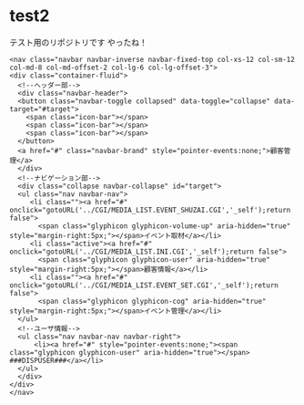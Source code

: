 # test2
テスト用のリポジトリです
やったね！

    <nav class="navbar navbar-inverse navbar-fixed-top col-xs-12 col-sm-12 col-md-8 col-md-offset-2 col-lg-6 col-lg-offset-3">
    <div class="container-fluid">
      <!--ヘッダー部-->
      <div class="navbar-header">
      <button class="navbar-toggle collapsed" data-toggle="collapse" data-target="#target">
        <span class="icon-bar"></span>
        <span class="icon-bar"></span>
        <span class="icon-bar"></span>
      </button>
      <a href="#" class="navbar-brand" style="pointer-events:none;">顧客管理</a>
      </div>
      <!--ナビゲーション部-->
      <div class="collapse navbar-collapse" id="target">
      <ul class="nav navbar-nav">
         <li class=""><a href="#" onclick="gotoURL('../CGI/MEDIA_LIST.EVENT_SHUZAI.CGI','_self');return false">
           <span class="glyphicon glyphicon-volume-up" aria-hidden="true" style="margin-right:5px;"></span>イベント取材</a></li>
         <li class="active"><a href="#" onclick="gotoURL('../CGI/MEDIA_LIST.INI.CGI','_self');return false">
           <span class="glyphicon glyphicon-user" aria-hidden="true" style="margin-right:5px;"></span>顧客情報</a></li>
         <li class=""><a href="#" onclick="gotoURL('../CGI/MEDIA_LIST.EVENT_SET.CGI','_self');return false">
           <span class="glyphicon glyphicon-cog" aria-hidden="true" style="margin-right:5px;"></span>イベント管理</a></li>
      </ul>
      <!--ユーザ情報-->
      <ul class="nav navbar-nav navbar-right">
          <li><a href="#" style="pointer-events:none;"><span class="glyphicon glyphicon-user" aria-hidden="true"></span> ###DISPUSER###</a></li>
      </ul>
      </div>
    </div>
    </nav>
